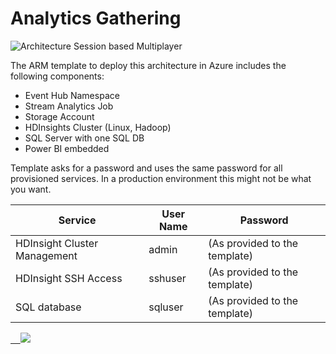 # Analytics Gathering

![Architecture Session based Multiplayer](../Images/Architecture%204%20%E2%80%93%20Analytics%20Gathering.jpg)


The ARM template to deploy this architecture in Azure includes the following components:

* Event Hub Namespace
* Stream Analytics Job
* Storage Account
* HDInsights Cluster (Linux, Hadoop)
* SQL Server with one SQL DB
* Power BI embedded

Template asks for a password and uses the same password for all provisioned services. In a production environment this might not be what you want.

| Service                      | User Name | Password                      |
| -----------------------------|-----------|-------------------------------|
| HDInsight Cluster Management | admin     | (As provided to the template) |
| HDInsight SSH Access         | sshuser   | (As provided to the template) |
| SQL database                 | sqluser   | (As provided to the template) |

<a href="https://portal.azure.com/#create/Microsoft.Template/uri/https%3A%2F%2Fraw.githubusercontent.com%2Fdx-ted-emea%2FAzureGamingArchitecture%2Fmaster%2FAnalytics Gathering%2Fazuredeploy.json" target="_blank">    <img src="http://azuredeploy.net/deploybutton.png"/></a>
